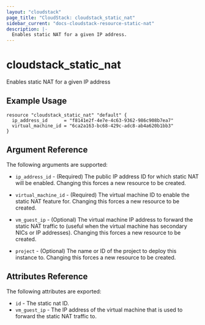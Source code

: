 ```yaml
---
layout: "cloudstack"
page_title: "CloudStack: cloudstack_static_nat"
sidebar_current: "docs-cloudstack-resource-static-nat"
description: |-
  Enables static NAT for a given IP address.
---
```


# cloudstack_static_nat

Enables static NAT for a given IP address

## Example Usage

```hcl
resource "cloudstack_static_nat" "default" {
  ip_address_id      = "f8141e2f-4e7e-4c63-9362-986c908b7ea7"
  virtual_machine_id = "6ca2a163-bc68-429c-adc8-ab4a620b1bb3"
}
```

## Argument Reference

The following arguments are supported:

* `ip_address_id` - (Required) The public IP address ID for which static
    NAT will be enabled. Changing this forces a new resource to be created.

* `virtual_machine_id` - (Required) The virtual machine ID to enable the
    static NAT feature for. Changing this forces a new resource to be created.

* `vm_guest_ip` - (Optional) The virtual machine IP address to forward the
    static NAT traffic to (useful when the virtual machine has secondary
    NICs or IP addresses). Changing this forces a new resource to be created.

* `project` - (Optional) The name or ID of the project to deploy this
    instance to. Changing this forces a new resource to be created.

## Attributes Reference

The following attributes are exported:

* `id` - The static nat ID.
* `vm_guest_ip` - The IP address of the virtual machine that is used
    to forward the static NAT traffic to.
